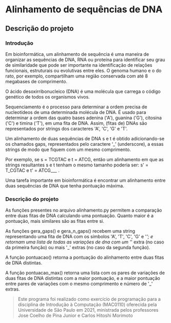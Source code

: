 # Alinhamento de sequências de DNA

## Descrição do projeto

### Introdução

Em bioinformática, um alinhamento de sequência é uma maneira de organizar as sequências de DNA, RNA ou proteína para identificar seu grau de similaridade que pode ser importante na identificação de relações funcionais, estruturais ou evolutivas entre eles. O genoma humano e o do rato, por exemplo, compartilham uma região conservada com até 8 megabases de comprimento.

O ácido desoxirribonucleico (DNA) é uma molécula que carrega o código genético de todos os organismos vivos.

Sequenciamento é o processo para determinar a ordem precisa de nucleotídeos de uma determinada molécula de DNA. É usado para determinar a ordem das quatro bases adenina ('A'), guanina ('G'), citosina ('C') e timina ('T'), em uma fita de DNA. Assim, (fitas de) DNAs são representados por strings dos caracteres 'A', 'C', 'G' e 'T'.

Um alinhamento de duas sequências de DNA s e t é obtido adicionando-se os chamados gaps, representados pelo caractere ‘_’ (underscore), a essas strings de modo que fiquem com um mesmo comprimento.

Por exemplo, se s = TCGTAC e t = ATCG, então um alinhamento em que as strings resultantes s e t tenham o mesmo tamanho poderia ser: s' = T_CGTAC e t' = ATCG___ .

Uma tarefa importante em bioinformática é encontrar um alinhamento entre duas sequências de DNA que tenha pontuação máxima. 

### Descrição do projeto

As funções presentes no arquivo alinhamento.py permitem a comparação entre duas fitas de DNA calculando uma pontuação. Quanto maior é a pontuação, mais similares são as fitas entre si.

As funções gera_gaps() e gera_n_gaps() recebem uma string representando uma fita de DNA com os símbolos 'A', 'T', 'C', 'G' e '_'; e retornam uma lista de todas as variações de dna com um '_' extra (no caso da primeira função) ou mais '_' extras (no caso da segunda função).

A função pontuacao() retorna a pontuação do alinhamento entre duas fitas de DNA distintas.

A função pontuacao_max() retorna uma lista com os pares de variações de duas fitas de DNA distintas com a maior pontuação, e a maior pontuação entre pares de variações com o mesmo comprimento e número de '_' extras.

> Este programa foi realizado como exercício de programação para a disciplina de Introdução à Computação (MAC0110) oferecida pela Universidade de São Paulo em 2021, ministrada pelos professores Jose Coelho de Pina Junior e Carlos Hitoshi Morimoto



